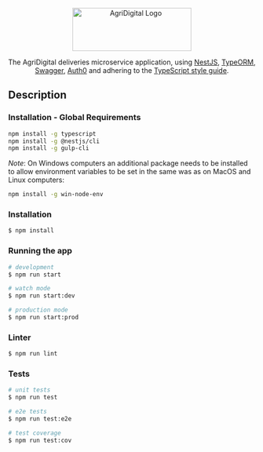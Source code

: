 <p align="center">
  <a href="https://app.agridigital.io/" target="blank"><img src="https://assets.website-files.com/5acb6c048451816da066ad80/5af29b4bd44959ece903e1b1_Logo.png" width="242" height="88" alt="AgriDigital Logo" /></a>
</p>
  
  <p align="center">The AgriDigital deliveries microservice application, using <a href="https://docs.nestjs.com/" target="_blank">NestJS</a>, <a href="https://github.com/typeorm/typeorm" target="_blank">TypeORM</a>, 
    <a href="https://swagger.io/" target="_blank">Swagger</a>, <a href="https://auth0.com" target="_blank">Auth0</a> and adhering to the <a href="https://github.com/basarat/typescript-book/blob/master/docs/styleguide/styleguide.md" target="_blank">TypeScript style guide</a>.
  </p>


## Description

### Installation - Global Requirements

```bash
npm install -g typescript
npm install -g @nestjs/cli
npm install -g gulp-cli
```

*Note*: On Windows computers an additional package needs to be installed to allow environment variables to be set in the same was as on MacOS and Linux computers:
```bash
npm install -g win-node-env
```

### Installation

```bash
$ npm install
```

### Running the app

```bash
# development
$ npm run start

# watch mode
$ npm run start:dev

# production mode
$ npm run start:prod
```

### Linter

```bash
$ npm run lint
```

### Tests

```bash
# unit tests
$ npm run test

# e2e tests
$ npm run test:e2e

# test coverage
$ npm run test:cov
```
